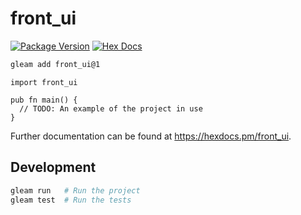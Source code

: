 # front_ui

[![Package Version](https://img.shields.io/hexpm/v/front_ui)](https://hex.pm/packages/front_ui)
[![Hex Docs](https://img.shields.io/badge/hex-docs-ffaff3)](https://hexdocs.pm/front_ui/)

```sh
gleam add front_ui@1
```
```gleam
import front_ui

pub fn main() {
  // TODO: An example of the project in use
}
```

Further documentation can be found at <https://hexdocs.pm/front_ui>.

## Development

```sh
gleam run   # Run the project
gleam test  # Run the tests
```
